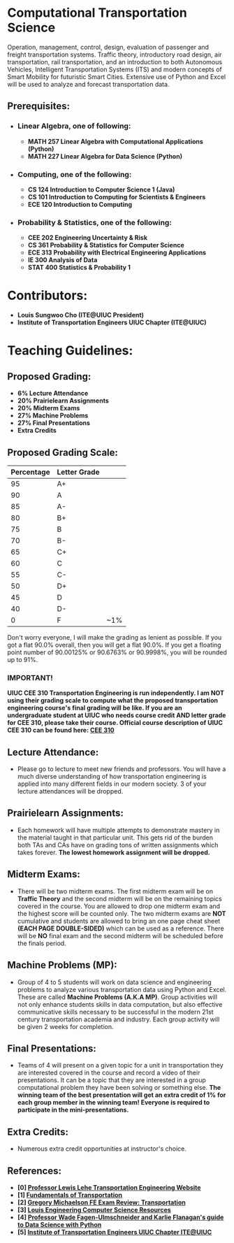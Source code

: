 # Computational Transportation Science
Operation, management, control, design, evaluation of passenger and freight transportation systems. Traffic theory, introductory road design, air transportation, rail transportation, and an introduction to both Autonomous Vehicles, Intelligent Transportation Systems (ITS) and modern concepts of Smart Mobility for futuristic Smart Cities. Extensive use of Python and Excel will be used to analyze and forecast transportation data. 

## Prerequisites:
- ### Linear Algebra, one of following:
  - **MATH 257 Linear Algebra with Computational Applications (Python)**
  - **MATH 227 Linear Algebra for Data Science (Python)**
- ### Computing, one of the following:
  - **CS 124 Introduction to Computer Science 1 (Java)**
  - **CS 101 Introduction to Computing for Scientists & Engineers**
  - **ECE 120 Introduction to Computing**
- ### Probability & Statistics, one of the following:
  - **CEE 202 Engineering Uncertainty & Risk**
  - **CS 361 Probability & Statistics for Computer Science**
  - **ECE 313 Probability with Electrical Engineering Applications**
  - **IE 300 Analysis of Data**
  - **STAT 400 Statistics & Probability 1**

# Contributors:
- **Louis Sungwoo Cho (ITE@UIUC President)**
- **Institute of Transportation Engineers UIUC Chapter (ITE@UIUC)**
<!--
- #### Department of Civil & Environmental Engineering, University of Illinois at Urbana-Champaign


# Post-requisites
- **CEE 406 Pavement Design 1**
- **CEE 407 Airport Design**
- **CEE 408 Rail Transportation Engineering**
- **CEE 409 Railroad Track Engineering**
- **CEE 410 Rail Signal Systems**
- **CEE 411 Rail Construction Management**
- **CEE 412 High-speed Rail Engineering**
- **CEE 415 Geometric Design of Roads (Required Capstone Course)**
- **CEE 416 Traffic Capacity Analysis**
- **CEE 418 Public Transportation Systems**
- **CEE 419 Transportation Economics**
- **CEE 498 Data-driven Modeling and Simulation for CEE**
- **CEE 498 Autonomous Trains?**
- **CEE 498 Introduction to Intelligent Transportation Systems (ITS)?**
--->

# Teaching Guidelines:

## Proposed Grading:
- **6% Lecture Attendance**
- **20% Prairielearn Assignments**
- **20% Midterm Exams**
- **27% Machine Problems**
- **27% Final Presentations**
- **Extra Credits**

## Proposed Grading Scale:

  |Percentage | Letter Grade | |
  | ---|---|---|
  | 95 | A+|
  | 90 | A |
  | 85 | A-|
  | 80 | B+|
  | 75 | B |
  | 70 | B-|
  | 65 | C+|
  | 60 | C |
  | 55 | C-|
  | 50 | D+|
  | 45 | D |
  | 40 | D-|
  | 0  | F | ~1%|
  

Don't worry everyone, I will make the grading as lenient as possible. If you got a flat 90.0% overall, then you will get a flat 90.0%. If you get a floating point number of 90.00125% or 90.6763% or 90.9998%, you will be rounded up to 91%.

### IMPORTANT!
**UIUC CEE 310 Transportation Engineering is run independently. I am NOT using their grading scale to compute what the proposed transportation engineering course's final grading will be like. If you are an undergraduate student at UIUC who needs course credit AND letter grade for CEE 310, please take their course. Official course description of UIUC CEE 310 can be found here: [CEE 310](https://cee.illinois.edu/academics/courses/CEE310)**

## Lecture Attendance:
- Please go to lecture to meet new friends and professors. You will have a much diverse understanding of how transportation engineering is applied into many different fields in our modern society. 3 of your lecture attendances will be dropped.

## Prairielearn Assignments:
- Each homework will have multiple attempts to demonstrate mastery in the material taught in that particular unit. This gets rid of the burden both TAs and CAs have on grading tons of written assignments which takes forever. **The lowest homework assignment will be dropped.**

## Midterm Exams:
- There will be two midterm exams. The first midterm exam will be on **Traffic Theory** and the second midterm will be on the remaining topics covered in the course. You are allowed to drop one midterm exam and the highest score will be counted only. The two midterm exams are **NOT** cumulative and students are allowed to bring an one page cheat sheet **(EACH PAGE DOUBLE-SIDED)** which can be used as a reference. There will be **NO** final exam and the second midterm will be scheduled before the finals period.

## Machine Problems (MP):
- Group of 4 to 5 students will work on data science and engineering problems to analyze various transportation data using Python and Excel. These are called **Machine Problems (A.K.A MP)**. Group activities will not only enhance students skills in data computation, but also effective communicative skills necessary to be successful in the modern 21st century transportation academia and industry. Each group activity will be given 2 weeks for completion.

## Final Presentations:
- Teams of 4 will present on a given topic for a unit in transportation they are interested covered in the course and record a video of their presentations. It can be a topic that they are interested in a group computational problem they have been solving or something else. **The winning team of the best presentation will get an extra credit of 1% for each group member in the winning team! Everyone is required to participate in the mini-presentations.**

## Extra Credits:
- Numerous extra credit opportunities at instructor's choice. 

## References:
- **[0] [Professor Lewis Lehe Transportation Engineering Website](https://trafficvis.com/)**
- **[1] [Fundamentals of Transportation](https://en.wikibooks.org/wiki/Fundamentals_of_Transportation)**
- **[2] [Gregory Michaelson FE Exam Review: Transportation](https://www.youtube.com/watch?v=us26CSISYHE)**
- **[3] [Louis Engineering Computer Science Resources](https://github.com/lotlouischoitslab/Louis_Engineering_Computer_Science_Resources)**
- **[4] [Professor Wade Fagen-Ulmschneider and Karlie Flanagan's guide to Data Science with Python](https://discovery.cs.illinois.edu/learn/)**
- **[5] [Institute of Transportation Engineers UIUC Chapter ITE@UIUC](https://ite.cee.illinois.edu/)**

<!--
## Proposed Computational Transportation Science (CTS) Certification:

  ## REQUIRED:
  - **CEE 310 Transportation Engineering**
  - **CS 357 Numerical Methods 1**

  ## Machine Learning Course (Select 1):
  - **CEE 492 Data Science for Civil & Environmental Engineering**
  - **CEE 498 Machine Learning for Civil & Environmental Engineering**
  - **CS 440 Artificial Intelligence**
  - **CS 441 Applied Machine Learning**
  - **CS 443 Reinforcement Learning**
  - **CS 444 Deep Learning for Computer Vision**
  - **CS 446 Machine Learning Theory**
  - **ECE 365 Data Science & Engineering**

  ## Select 2 400 level CEE Transportation Courses:
  ->
